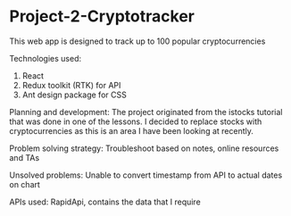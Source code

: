 # Project-2-Cryptotracker

This web app is designed to track up to 100 popular cryptocurrencies

Technologies used:
1. React
2. Redux toolkit (RTK) for API
3. Ant design package for CSS

Planning and development:
The project originated from the istocks tutorial that was done in one of the lessons. I decided to replace stocks with cryptocurrencies as this is an area I have been looking at recently.

Problem solving strategy:
Troubleshoot based on notes, online resources and TAs

Unsolved problems:
Unable to convert timestamp from API to actual dates on chart


APIs used:
RapidApi, contains the data that I require